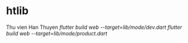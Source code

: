 # htlib

Thu vien Han Thuyen
<i>flutter build web --target=lib/mode/dev.dart</i>
<i>flutter build web --target=lib/mode/product.dart</i>
